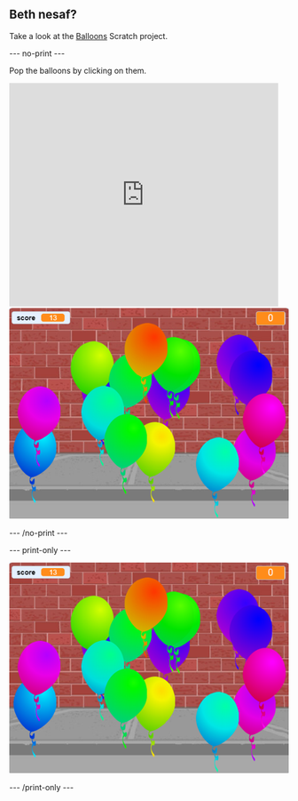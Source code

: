 ## Beth nesaf?

Take a look at the [Balloons](https://projects.raspberrypi.org/en/projects/balloons) Scratch project.

\--- no-print \---

Pop the balloons by clicking on them.

<div class="scratch-preview">
  <iframe allowtransparency="true" width="485" height="402" src="https://scratch.mit.edu/projects/embed/299206746/?autostart=false" frameborder="0" scrolling="no"></iframe>
  <img src="images/balloons-final.png">
</div>

\--- /no-print \---

\--- print-only \---

![cwblhau'r prosiect](images/balloons-final.png)

\--- /print-only \---